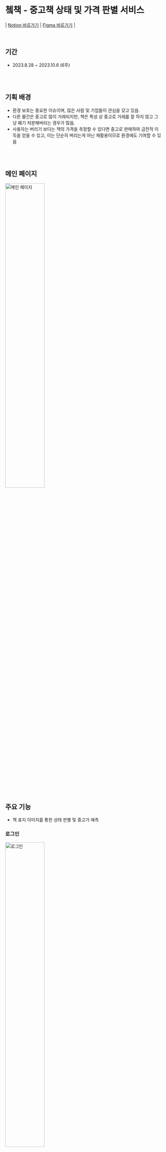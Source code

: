 # 쳌책 - 중고책 상태 및 가격 판별 서비스

| [Notion 바로가기](https://ambitious-cafe-d87.notion.site/STRAIGHT-179dd48db34c43999fe254dd18504c90?pvs=4) | [Figma 바로가기](https://www.figma.com/file/iPP1uHEsxyASr0WNVjTnoO/%EC%B3%8C%EC%B1%85?type=design&node-id=10%3A4&mode=design&t=ajAazfUhB2n5VW1m-1) |

<br/>

## 기간

- 2023.8.28 ~ 2023.10.6 (6주)

<br/>
<br/>

## 기획 배경

- 환경 보호는 중요한 이슈이며, 많은 사람 및 기업들이 관심을 갖고 있음.
- 다른 물건은 중고로 많이 거래되지만, 책은 특성 상 중고로 거래를 잘 하지 않고 그냥 폐기 처분해버리는 경우가 많음.
- 사용자는 버리기 보다는 책의 가격을 측정할 수 있다면 중고로 판매하여 금전적 이득을 얻을 수 있고, 이는 단순히 버리는게 아닌 재활용이므로 환경에도 기여할 수 있음

<br/><br/>

## 메인 페이지

<img src="./gifs/MainPage.gif" alt="메인 페이지" style="width: 50%;" />

## 주요 기능

- 책 표지 이미지를 통한 상태 판별 및 중고가 예측

### 로그인

<img src="./gifs/Auth.gif" alt="로그인" style="width: 50%;" />

### 예측하기

<img src="./gifs/Predict.gif" alt="예측" style="width: 50%;" />

### 히스토리

<img src="./gifs/History.gif" alt="히스토리" style="width: 50%;"  />

<br/><br/>

## 기술 스택

<div style="display: flex; text-align: center;">

<div style="margin: 0px 5px; width: 50%;">

### FE

<table>
<th>분류</th>
<th style="text-align: center; font-size: 20px">Front-End</th>
<tr>
<td style="text-align: center;">언어</td>
<td>
    <img src="./images/Skills/FE/html.png" style="width: 50px; height: 50px;">
    <img src="./images/Skills/FE/css.png" style="width: 50px; height: 50px;">
    <img src="./images/Skills/FE/Typescript.png" style="width: 50px; height: 50px;">
</td>
</tr>
<tr>
<td style="text-align: center;">라이브러리</td>
<td>
    <img src="./images/Skills/FE/react.png" style="width: 50px; height: 50px;">
    <img src="./images/Skills/FE/redux.png" style="width: 50px; height: 50px;">
    <img src="./images/Skills/FE/chartjs.png" style="width: 50px; height: 50px;">
    <img src="./images/Skills/FE/tailwindcss.png" style="width: 50px; height: 50px;">
</td>
</table>
</div>

<div style="margin: 0px 5px; width: 50%;">

### BE

<table>
<th>분류</th>
<th style="text-align: center; font-size: 20px">Back-End</th>
<tr>
<td style="text-align: center;">언어</td>
<td>
    <img src="./images/Skills/BE/Java.png" style="width: 50px; height: 50px;">
    <img src="./images/Skills/BE/python.png" style="width: 50px; height: 50px;">
</td>
</tr>
<tr>
<td style="text-align: center;">라이브러리</td>
<td>
    <img src="./images/Skills/BE/spring-jpa.png" style="width: 50px; height: 50px;">
    <img src="./images/Skills/BE/pytorch.png" style="width: 50px; height: 50px;">
</tr>
<tr>
<tr>
<td style="text-align: center;">프레임 워크</td>
<td>
    <img src="./images/Skills/BE/spring.png" style="width: 50px; height: 50px;">
    <img src="./images/Skills/BE/spring-boot.jpg" style="width: 50px; height: 50px;">
    <img src="./images/Skills/BE/spring-security.png" style="width: 50px; height: 50px;">
    <img src="./images/Skills/BE/django.png" style="width: 50px; height: 50px;">
</tr>
<tr>
<td style="text-align: center;">API</td>
<td>
    <img src="./images/Skills/BE/google-cloud-vision-api.png" style="width: 50px; height: 50px;">
    <img src="./images/Skills/BE/aladin.png" style="width: 50px; height: 50px;">
</td>
</tr>
</table>

</div>

<div style="margin: 0px 5px; width: 50%;">

### INFRA

<table>
<th style="text-align: center; font-size: 15px">분류</th>
<th style="text-align: center; font-size: 20px">INFRA</th>
<tr>
<td style="text-align: center;">CI/CD</td>
<td>
    <img src="./images/Skills/Infra/ec2.png" style=" width: 50px; height: 50px;">
    <img src="./images/Skills/Infra/docker.png" style="width: 50px; height: 50px;">
    <img src="./images/Skills/Infra/jenkins.png" style="width: 50px; height: 50px;">
</td>
</tr>
<tr>
<td style="text-align: center;">Storage</td>
<td>
    <img src="./images/Skills/Infra/s3.png" style="overflow: hidden; width: 60px; height: 50px;">
    <img src="./images/Skills/Infra/mariadb.png" style="width: 50px; height: 50px;">
</td>
</tr>
</table>
</div>

<div style="margin: 0px 5px; width: 50%;">

### TOOLS

<table>
<th style="text-align: center; font-size: 20px">TOOLS</th>
<tr>
<td>
    <img src="./images/Skills/Tools/gitlab.png" style=" width: 50px; height: 50px;">
    <img src="./images/Skills/Tools/jira.png" style="width: 50px; height: 50px;">
    <img src="./images/Skills/Tools/notion.png" style="width: 50px; height: 50px;">
    <img src="./images/Skills/Tools/figma.png" style="width: 50px; height: 50px;">
    <img src="./images/Skills/Tools/swagger.png" style="width: 50px; height: 50px;">
    <img src="./images/Skills/Tools/ESLint.png" style="width: 50px; height: 50px;">
</td>
</tr>
</table>
</div>
</div>

<br/><br/>

<div style="display: flex;">

<div style="width: 50%">

## 서버 번호

<table style="text-align: center;">

<tr>
<td>서버</td>
<td>포트번호</td>
<td>서비스</td>
<td>비고</td>
</tr>
<tr>
<td>Client</td>
<td>3000</td>
<td>Front-End</td>
<td></td>
</tr>
<tr>
<td>Nginx</td>
<td>80, 443</td>
<td>WS, SSL</td>
<td></td>
</tr>
<tr>
<td>DB</td>
<td>3306</td>
<td>Maria DB</td>
<td></td>
</tr>
<tr>
<td>Auth</td>
<td>8081</td>
<td>인증, 인가</td>
<td></td>
</tr>
<tr>
<td>Business</td>
<td>8082</td>
<td>Front-Back 연동</td>
<td></td>
</tr>
<tr>
<td>TextAbstraction</td>
<td>8083</td>
<td>책 글자 추출</td>
<td></td>
</tr>
<tr>
<td>Search</td>
<td>8084</td>
<td>추출 글자로 책 정보 검색</td>
<td></td>
</tr>
<tr>
<td>StatusClassification</td>
<td>8085</td>
<td>책 상태 판별 AI</td>
<td></td>
</tr>
<tr>
<td>Analysis</td>
<td>8086</td>
<td>책 상태별 가격 산출</td>
<td></td>
</tr>
<tr>
<td>Jenkins</td>
<td>9090</td>
<td>자동 배포</td>
<td></td>
</tr>
<td>Redis</td>
<td>6379</td>
<td>Token 관리</td>
<td></td>
<tr>
</tr>
</table>
</div>

<div style="width: 40%; margin: 0 10px;">

## Architecture

  <img src="./images/architecture/checkchaek.png" alt="architecture"/>

</div>

</div>
<br/><br/>

## Flow Chart

<div style="display: flex; text-align: center; justify-content: space-around;">

<div style="width: 45%;">

### 인증/인가

<br/>

<img src="./images/flowChart/authFlow.png" alt="flow chart" >
<br/>
<img src="./images/flowChart/businessFlow.png" alt="auth flow chart">

</div>

<div style="width: 45%;">

### Book Predict

<br/>

<img src="./images/flowChart/FlowChart.png" alt="auth flow chart">

</div>

</div>
<br/>

## ML Accuracy Chart

<h3 style="text-align: center;"> 최종 모델 Accuracy </h3>
<div style="text-align: center;">
<img src="./images/model/최종.png" alt="최종모델" style="width: 60%;" />
</div>
<br/>
<br/>

<div style="display: flex; justify-content: space-around;">
<div  style="width: 30%">
<img src="./images/model/초기모델.png" alt="초기모델"/>
<p style="text-align: center; font-size: 20px;">초기모델</p>
</div>
<div  style="width: 30%">
<img src="./images/model/1차개선.png" alt="초기모델" />
<p style="text-align: center; font-size: 20px;">1차 개선모델</p>
</div>
<div  style="width: 30%">
<img src="./images/model/2차개선.png" alt="초기모델" />
<p style="text-align: center; font-size: 20px;">2차 개선모델</p>
</div>
</div>

### 1차 개선 사항 - 이미지 패딩

- 낮은 정확도 개선을 위해 책의 전체 이미지를 학습할 수 있도록 개선
- 이미지의 가장자리 부분에 패딩 처리

<br/>

### 2차 개선 사항 - 유형 분류

- 책 옆면, 앞면, 뒷면을 분류하는 모델 학습
- 1차적으로 책의 어떤 면인가를 분류하고, 그 다음 상태를 분류하도록 함

<div style="text-align: center;">

<img src="./images/model/2차.PNG" alt="유형 분류" style="width: 40%"/>
</div>

<br/>
<br/>
<br/>

## 역할 분담

<table style="margin: 0 auto;">
<th colspan="6" style="text-align: center; font-size: 40px;">Team Straight</th>
<tr style="text-align: center;">
<td>허재(30)</td>
<td>김보석(29)</td>
<td>전재우(28)</td>
<td>이정석(27)</td>
<td>이승환(27)</td>
<td>강성구(26)</td>
</tr>
<tr >
<td><img src="./images/member/kingOfCourt.png" alt="허재" style="border-radius: 30px;"/></td>
<td><img src="./images/member/gemkim.png" alt="김보석" style="border-radius: 30px;"/></td>
<td><img src="./images/member/1betrayer.png" alt="전재우" style="border-radius: 30px;"/></td>
<td><img src="./images/member/psy.png" alt="이정석" style="border-radius: 30px;"/></td>
<td><img src="./images/member/ee.png" alt="이승환" style="border-radius: 30px;"/></td>
<td><img src="./images/member/cheolsoo.png" alt="강성구" style="border-radius: 30px;"/></td>
</tr>
<tr style="text-align:center;">
<td>BE</td>
<td>팀장/FE</td>
<td>BE/CI/CD</td>
<td>CI/CD</td>
<td>BE/ML</td>
<td>FE/ML</td>
</tr>

</table>

